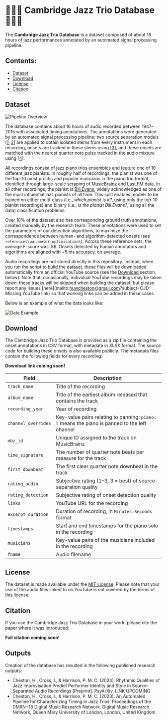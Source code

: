 # 🎹🎻🥁 Cambridge Jazz Trio Database 🎹🎻🥁

The **Cambridge Jazz Trio Database** is a dataset composed of about 16 hours of jazz performances annotated by an automated signal processing pipeline.

## Contents:
- [Dataset](#dataset)
- [Download](#download)
- [License](#license)
- [Citation](#outputs)

## Dataset

![Pipeline Overview](https://raw.githubusercontent.com/HuwCheston/Cambridge-Jazz-Trio-Database/main/references/images/pipeline_overview.jpg)

The database contains about 16 hours of audio recorded between 1947–2015 with associated timing annotations. The annotations were generated by an automated signal processing pipeline: two source separation models [[1](https://github.com/deezer/spleeter), [2](https://github.com/facebookresearch/demucs)] are applied to obtain isolated stems from every instrument in each recording, onsets are tracked in these stems using [[3](https://github.com/librosa/librosa)], and these onsets are matched with the nearest quarter note pulse tracked in the audio mixture using [[4](https://github.com/CPJKU/madmom)].

All recordings consist of [jazz piano trios](https://en.wikipedia.org/wiki/Jazz_trio) ensembles and feature one of 10 different jazz pianists. In roughly half of recordings, the pianist was one of the top-10 most prolific and popular musicians in the piano trio format, identified through large-scale scraping of [MusicBrainz](https://musicbrainz.org/doc/MusicBrainz_API) and [Last.FM](https://www.last.fm/api) data. In all other recordings, the pianist is [Bill Evans](https://en.wikipedia.org/wiki/Bill_Evans), widely acknowledged as one of the most influential jazz pianists of all time. This split enables models to be trained on either multi-class (i.e., *which pianist is it?*, using only the top-10 pianist recordings) and binary (i.e., *is the pianist Bill Evans?*, using all the data) classification problems.

Over 10% of the dataset also has corresponding ground truth annotations, created manually by the research team. These annotations were used to set the parameters of our detection algorithms, to maximize the correspondence between human- and algorithm-detected onsets (see `references\parameter_optimisation\`). Across these reference sets, the average *F*-score was .86. Onsets detected by human annotators and algorithms are aligned with ~5 ms accuracy, on average. 

Audio recordings are not stored directly in this repository. Instead, when you run the script to build the dataset, these files will be downloaded automatically from an official YouTube source (see the [Download](#download) section, below). Note that, occasionally, individual YouTube recordings may be taken down: these tracks will be skipped when building the dataset, but please report any issues [here](mailto:huwcheston@gmail.com?subject=CJD Missing YouTube link) so that working links can be added in these cases.

Below is an example of what the data looks like:

![Data Example](https://raw.githubusercontent.com/HuwCheston/Cambridge-Jazz-Trio-Database/main/references/images/data_example.jpg)

## Download

The Cambridge Jazz Trio Database is provided as a zip file containing the onset annotations in CSV format, with metadata in XLSX format. The source code for building these onsets is also available publicly. The metadata files contain the following fields for every recording:

**Download link coming soon!**

| Field               | Description                                                                                   |
|---------------------|-----------------------------------------------------------------------------------------------|
| `track_name`        | Title of the recording                                                                        |
| `album_name`        | Title of the earliest album released that contains the track                                  |
| `recording_year`    | Year of recording                                                                             |
| `channel_overrides` | Key-value pairs relating to panning: `piano: l` means the piano is panned to the left channel |
| `mbz_id`            | Unique ID assigned to the track on MusicBrainz                                                |
| `time_signature`    | The number of quarter note beats per measure for the track                                    |
| `first_downbeat`    | The first clear quarter note downbeat in the track                                            |
| `rating_audio`      | Subjective rating (1–3, 3 = best) of source-separation quality                                |
| `rating_detection`  | Subjective rating of onset detection quality                                                  |
| `links`             | YouTube URL for the recording                                                                 |
| `excerpt_duration`  | Duration of recording, in `Minutes:Seconds` format                                            |
| `timestamps`        | Start and end timestamps for the piano solo in the recording                                  |
| `musicians`         | Key-value pairs of the musicians included in the recording                                    |
| `fname`             | Audio filename                                                                                |

## License

The dataset is made available under the [MIT License](https://spdx.org/licenses/MIT.html). Please note that your use of the audio files linked to on YouTube is not covered by the terms of this license.

## Citation

If you use the Cambridge Jazz Trio Database in your work, please cite the paper where it was introduced:

**Full citation coming soon!**

## Outputs

Creation of the database has resulted in the following published research outputs:

- Cheston, H., Cross, I., & Harrison, P. M. C. (2024). Rhythmic Qualities of Jazz Improvisation Predict Performer Identity and Style in Source-Separated Audio Recordings [Preprint]. PsyArXiv. LINK UPCOMING.
- Cheston, H., Cross, I., & Harrison, P. M. C. (2023). An Automated Pipeline for Characterizing Timing in Jazz Trios. Proceedings of the DMRN+18 Digital Music Research Network. Digital Music Research Network, Queen Mary University of London, London, United Kingdom.